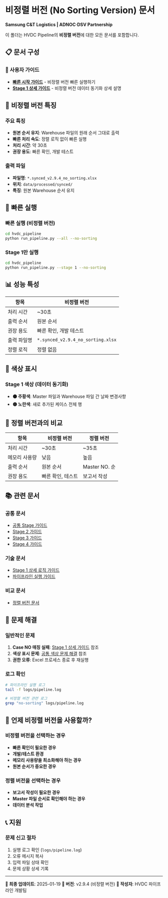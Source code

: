 # 비정렬 버전 (No Sorting Version) 문서

**Samsung C&T Logistics | ADNOC·DSV Partnership**

이 폴더는 HVDC Pipeline의 **비정렬 버전**에 대한 모든 문서를 포함합니다.

## 📋 문서 구성

### 📖 사용자 가이드
- **[빠른 시작 가이드](QUICK_START.md)** - 비정렬 버전 빠른 실행하기
- **[Stage 1 상세 가이드](STAGE1_USER_GUIDE.md)** - 비정렬 버전 데이터 동기화 상세 설명

## 🎯 비정렬 버전 특징

### 주요 특징
- **원본 순서 유지**: Warehouse 파일의 원래 순서 그대로 출력
- **빠른 처리 속도**: 정렬 로직 없이 빠른 실행
- **처리 시간**: 약 30초
- **권장 용도**: 빠른 확인, 개발 테스트

### 출력 파일
- **파일명**: `*.synced_v2.9.4_no_sorting.xlsx`
- **위치**: `data/processed/synced/`
- **특징**: 원본 Warehouse 순서 유지

## 🚀 빠른 실행

### 빠른 실행 (비정렬 버전)
```bash
cd hvdc_pipeline
python run_pipeline.py --all --no-sorting
```

### Stage 1만 실행
```bash
cd hvdc_pipeline
python run_pipeline.py --stage 1 --no-sorting
```

## 📊 성능 특성

| 항목 | 비정렬 버전 |
|------|------------|
| 처리 시간 | ~30초 |
| 출력 순서 | 원본 순서 |
| 권장 용도 | 빠른 확인, 개발 테스트 |
| 출력 파일명 | `*.synced_v2.9.4_no_sorting.xlsx` |
| 정렬 로직 | 정렬 없음 |

## 🎨 색상 표시

### Stage 1 색상 (데이터 동기화)
- **🟠 주황색**: Master 파일과 Warehouse 파일 간 날짜 변경사항
- **🟡 노란색**: 새로 추가된 케이스 전체 행

## 🔄 정렬 버전과의 비교

| 항목 | 비정렬 버전 | 정렬 버전 |
|------|------------|----------|
| 처리 시간 | ~30초 | ~35초 |
| 메모리 사용량 | 낮음 | 높음 |
| 출력 순서 | 원본 순서 | Master NO. 순 |
| 권장 용도 | 빠른 확인, 테스트 | 보고서 작성 |

## 📚 관련 문서

### 공통 문서
- [공통 Stage 가이드](../common/STAGE_BY_STAGE_GUIDE.md)
- [Stage 2 가이드](../common/STAGE2_USER_GUIDE.md)
- [Stage 3 가이드](../common/STAGE3_USER_GUIDE.md)
- [Stage 4 가이드](../common/STAGE4_USER_GUIDE.md)

### 기술 문서
- [Stage 1 상세 로직 가이드](../common/STAGE1_DETAILED_LOGIC_GUIDE.md)
- [파이프라인 실행 가이드](../common/PIPELINE_EXECUTION_GUIDE.md)

### 비교 문서
- [정렬 버전 문서](../sorted_version/README.md)

## 🔧 문제 해결

### 일반적인 문제
1. **Case NO 매칭 실패**: [Stage 1 상세 가이드](STAGE1_USER_GUIDE.md) 참조
2. **색상 표시 문제**: [공통 색상 문제 해결](../common/COLOR_FIX_SUMMARY.md) 참조
3. **권한 오류**: Excel 프로세스 종료 후 재실행

### 로그 확인
```bash
# 파이프라인 실행 로그
tail -f logs/pipeline.log

# 비정렬 버전 관련 로그
grep "no-sorting" logs/pipeline.log
```

## 🎯 언제 비정렬 버전을 사용할까?

### 비정렬 버전을 선택하는 경우
- **빠른 확인이 필요한 경우**
- **개발/테스트 환경**
- **메모리 사용량을 최소화해야 하는 경우**
- **원본 순서가 중요한 경우**

### 정렬 버전을 선택하는 경우
- **보고서 작성이 필요한 경우**
- **Master 파일 순서로 확인해야 하는 경우**
- **데이터 분석 작업**

## 📞 지원

### 문제 신고 절차
1. 실행 로그 확인 (`logs/pipeline.log`)
2. 오류 메시지 복사
3. 입력 파일 상태 확인
4. 문제 상황 상세 기록

---

**📅 최종 업데이트**: 2025-01-19
**🔖 버전**: v2.9.4 (비정렬 버전)
**👥 작성자**: HVDC 파이프라인 개발팀
